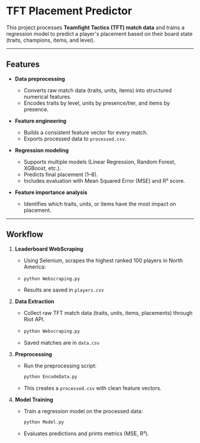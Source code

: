 # TFT Placement Predictor
This project processes **Teamfight Tactics (TFT) match data** and trains a regression model to predict a player's placement based on their board state (traits, champions, items, and level).  

---

## Features

- **Data preprocessing**  
  - Converts raw match data (traits, units, items) into structured numerical features.  
  - Encodes traits by level, units by presence/tier, and items by presence.

- **Feature engineering**  
  - Builds a consistent feature vector for every match.  
  - Exports processed data to `processed.csv`.

- **Regression modeling**  
  - Supports multiple models (Linear Regression, Random Forest, XGBoost, etc.).  
  - Predicts final placement (1–8).  
  - Includes evaluation with Mean Squared Error (MSE) and R² score.  

- **Feature importance analysis**  
  - Identifies which traits, units, or items have the most impact on placement.

---

## Workflow
1. **Leaderboard WebScraping**
   - Using Selenium, scrapes the highest ranked 100 players in North America:
   - ```bash
     python Webscraping.py
     ```
   - Results are saved in `players.csv`
3. **Data Extraction**  
   - Collect raw TFT match data (traits, units, items, placements) through Riot API.
   - ```bash
     python Webscraping.py
     ```
   - Saved matches are in `data.csv`

4. **Preprocessing**  
   - Run the preprocessing script:  
     ```bash
     python EncodeData.py
     ```
   - This creates a `processed.csv` with clean feature vectors.

5. **Model Training**  
   - Train a regression model on the processed data:  
     ```bash
     python Model.py
     ```
   - Evaluates predictions and prints metrics (MSE, R²).
